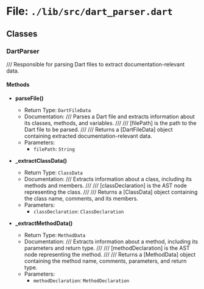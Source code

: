 # File: `./lib/src/dart_parser.dart`

## Classes

### DartParser

/// Responsible for parsing Dart files to extract documentation-relevant data.

#### Methods

- **parseFile()**
  - Return Type: `DartFileData`
  - Documentation: /// Parses a Dart file and extracts information about its classes, methods, and variables.
///
/// [filePath] is the path to the Dart file to be parsed.
///
/// Returns a [DartFileData] object containing extracted documentation-relevant data.
  - Parameters:
    - `filePath`: `String`

- **_extractClassData()**
  - Return Type: `ClassData`
  - Documentation: /// Extracts information about a class, including its methods and members.
///
/// [classDeclaration] is the AST node representing the class.
///
/// Returns a [ClassData] object containing the class name, comments, and its members.
  - Parameters:
    - `classDeclaration`: `ClassDeclaration`

- **_extractMethodData()**
  - Return Type: `MethodData`
  - Documentation: /// Extracts information about a method, including its parameters and return type.
///
/// [methodDeclaration] is the AST node representing the method.
///
/// Returns a [MethodData] object containing the method name, comments, parameters, and return type.
  - Parameters:
    - `methodDeclaration`: `MethodDeclaration`


